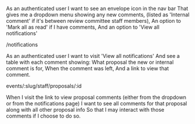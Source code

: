 As an authenticated user
I want to see an envelope icon in the nav bar
That gives me a dropdown menu showing any new comments,
(listed as 'Internal comment' if it's between  review committee staff members),
An option to 'Mark all as read' if I have comments,
And an option to 'View all notifications'

/notifications

As an authenticated user
I want to visit 'View all notifications'
And see a table with each comment showing:
What proposal the new or internal comment is for,
When the comment was left,
And a link to view that comment.

events/:slug/staff/proposals/:id

When I visit the link to view proposal comments
(either from the dropdown or from the notifications page)
I want to see all comments for that proposal along with all other proposal info
So that I may interact with those comments if I choose to do so.
